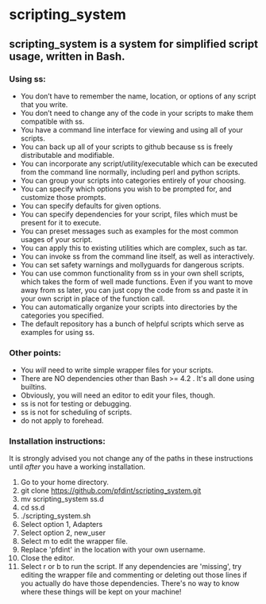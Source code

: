 # scripting_system

## scripting_system is a system for simplified script usage, written in Bash.

### Using ss:

* You don’t have to remember the name, location, or options of any script that you write.
* You don’t need to change any of the code in your scripts to make them compatible with ss.
* You have a command line interface for viewing and using all of your scripts.
* You can back up all of your scripts to github because ss is freely distributable and modifiable.
* You can incorporate any script/utility/executable which can be executed from the command line normally, including perl and python scripts.
* You can group your scripts into categories entirely of your choosing.
* You can specify which options you wish to be prompted for, and customize those prompts.
* You can specify defaults for given options.
* You can specify dependencies for your script, files which must be present for it to execute.
* You can preset messages such as examples for the most common usages of your script.
* You can apply this to existing utilities which are complex, such as tar.
* You can invoke ss from the command line itself, as well as interactively.
* You can set safety warnings and mollyguards for dangerous scripts.
* You can use common functionality from ss in your own shell scripts, which takes the form of well made functions. Even if you want to move away from ss later, you can just copy the code from ss and paste it in your own script in place of the function call.
* You can automatically organize your scripts into directories by the categories you specified.
* The default repository has a bunch of helpful scripts which serve as examples for using ss.

### Other points:
* You _will_ need to write simple wrapper files for your scripts.
* There are NO dependencies other than Bash >= 4.2 . It's all done using builtins.
* Obviously, you will need an editor to edit your files, though.
* ss is not for testing or debugging.
* ss is not for scheduling of scripts.
* do not apply to forehead.

### Installation instructions:
It is strongly advised you not change any of the paths in these instructions until _after_ you have a working installation.
1. Go to your home directory.
2. git clone https://github.com/pfdint/scripting_system.git
3. mv scripting_system ss.d
4. cd ss.d
5. ./scripting_system.sh
6. Select option 1, Adapters
7. Select option 2, new_user
8. Select m to edit the wrapper file.
9. Replace 'pfdint' in the location with your own username.
10. Close the editor.
11. Select r or b to run the script.
If any dependencies are 'missing', try editing the wrapper file and commenting or deleting out those lines if you actually do have those dependencies. There's no way to know where these things will be kept on your machine!
